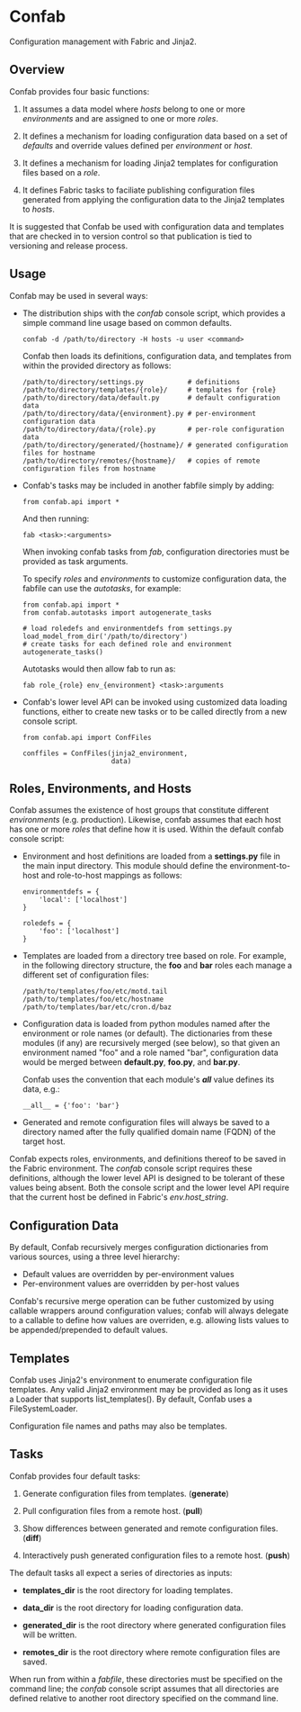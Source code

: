 # Confab

Configuration management with Fabric and Jinja2.

## Overview

Confab provides four basic functions:

 1. It assumes a data model where *hosts* belong to one or more *environments*
    and are assigned to one or more *roles*.

 2. It defines a mechanism for loading configuration data based on a set of
    *defaults* and override values defined per *environment* or *host*.

 3. It defines a mechanism for loading Jinja2 templates for configuration files
    based on a *role*.

 4. It defines Fabric tasks to faciliate publishing configuration files generated
    from applying the configuration data to the Jinja2 templates to *hosts*.

It is suggested that Confab be used with configuration data and templates that
are checked in to version control so that publication is tied to versioning
and release process.

## Usage

Confab may be used in several ways:

 -  The distribution ships with the *confab* console script, which provides a 
    simple command line usage based on common defaults.

        confab -d /path/to/directory -H hosts -u user <command>

    Confab then loads its definitions, configuration data, and templates
    from within the provided directory as follows:

        /path/to/directory/settings.py           # definitions
        /path/to/directory/templates/{role}/     # templates for {role}
        /path/to/directory/data/default.py       # default configuration data
        /path/to/directory/data/{environment}.py # per-environment configuration data
        /path/to/directory/data/{role}.py        # per-role configuration data
        /path/to/directory/generated/{hostname}/ # generated configuration files for hostname
        /path/to/directory/remotes/{hostname}/   # copies of remote configuration files from hostname

 -  Confab's tasks may be included in another fabfile simply by adding:
    
        from confab.api import *
    
    And then running:

        fab <task>:<arguments>

    When invoking confab tasks from *fab*, configuration directories must be provided
    as task arguments.
    
    To specify *roles* and *environments* to customize configuration data, the fabfile
    can use the *autotasks*, for example:

        from confab.api import *
        from confab.autotasks import autogenerate_tasks
        
        # load roledefs and environmentdefs from settings.py
        load_model_from_dir('/path/to/directory')
        # create tasks for each defined role and environment
        autogenerate_tasks()

    Autotasks would then allow fab to run as:

        fab role_{role} env_{environment} <task>:arguments

 -  Confab's lower level API can be invoked using customized data loading 
    functions, either to create new tasks or to be called directly from 
    a new console script.

        from confab.api import ConfFiles
        
        conffiles = ConfFiles(jinja2_environment,
                              data)


## Roles, Environments, and Hosts

Confab assumes the existence of host groups that constitute different *environments* (e.g. production).
Likewise, confab assumes that each host has one or more *roles* that define how it is used. Within 
the default confab console script:

 -  Environment and host definitions are loaded from a **settings.py** file in the main input
    directory. This module should define the environment-to-host and role-to-host mappings as follows:

        environmentdefs = {
            'local': ['localhost']
        }
        
        roledefs = {
            'foo': ['localhost']
        }

 -  Templates are loaded from a directory tree based on role. For example, in the following 
    directory structure, the **foo** and **bar** roles each manage a different set of 
    configuration files:

        /path/to/templates/foo/etc/motd.tail
        /path/to/templates/foo/etc/hostname
        /path/to/templates/bar/etc/cron.d/baz

 -  Configuration data is loaded from python modules named after the environment or role names
    (or default). The dictionaries from these modules (if any) are recursively merged (see below), 
    so that given an environment named "foo" and a role named "bar", configuration data would be
    merged between **default.py**, **foo.py**, and **bar.py**.
    
    Confab uses the convention that each module's *__all__* value defines  its data, e.g.:

        __all__ = {'foo': 'bar'}

 -  Generated and remote configuration files will always be saved to a directory named after
    the fully qualified domain name (FQDN) of the target host.

Confab expects roles, environments, and definitions thereof to be saved in the Fabric environment. 
The *confab* console script requires these definitions, although the lower level API is designed
to be tolerant of these values being absent. Both the console script and the lower level API
require that the current host be defined in Fabric's *env.host_string*.


## Configuration Data

By default, Confab recursively merges configuration dictionaries from various sources,
using a three level hierarchy: 

 -  Default values are overridden by per-environment values
 -  Per-environment values are overridden by per-host values

Confab's recursive merge operation can be futher customized by using callable wrappers
around configuration values; confab will always delegate to a callable to define
how values are overriden, e.g. allowing lists values to be appended/prepended to
default values.


## Templates

Confab uses Jinja2's environment to enumerate configuration file templates. Any 
valid Jinja2 environment may be provided as long as it uses a Loader that supports
list_templates(). By default, Confab uses a FileSystemLoader.

Configuration file names and paths may also be templates.


## Tasks

Confab provides four default tasks:

 1. Generate configuration files from templates. (**generate**)

 2. Pull configuration files from a remote host. (**pull**)

 3. Show differences between generated and remote configuration files. (**diff**)

 4. Interactively push generated configuration files to a remote host. (**push**)


The default tasks all expect a series of directories as inputs:

 -  **templates_dir** is the root directory for loading templates.

 -  **data_dir** is the root directory for loading configuration data.

 -  **generated_dir** is the root directory where generated configuration files
    will be written.

 -  **remotes_dir** is the root directory where remote configuration files are
    saved.

When run from within a *fabfile*, these directories must be specified on the command line;
the *confab* console script assumes that all directories are defined relative to another
root directory specified on the command line.

